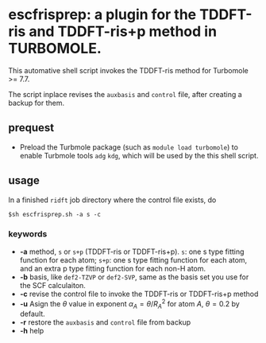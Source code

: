 # escfrisprep: a plugin for the TDDFT-ris and TDDFT-ris+p method in TURBOMOLE. 
This automative shell script invokes the TDDFT-ris method for Turbomole >= 7.7.

The script inplace revises the `auxbasis` and `control` file, after creating a backup for them.
## prequest
- Preload the Turbmole package (such as `module load turbomole`) to enable Turbmole tools `adg` `kdg`, which will be used by the this shell script.

## usage
In a finished `ridft` job directory where the control file exists, do 
```
$sh escfrisprep.sh -a s -c 
```
### keywords
- **-a** method, `s` or `s+p` (TDDFT-ris or TDDFT-ris+p). `s`: one s type fitting function for each atom; `s+p`: one s type fitting function for each atom, and an extra p type fitting function for each non-H atom.
- **-b** basis, like `def2-TZVP` or `def2-SVP`, same as the basis set you use for the SCF calculaiton.
- **-c** revise the control file to invoke the TDDFT-ris or TDDFT-ris+p method
- **-u** Asign the $\theta$ value in exponent $\alpha_A = \theta/R_A^2$ for atom $A$, $\theta=0.2$ by default. 
- **-r** restore the `auxbasis` and `control` file from backup
- **-h** help
